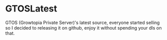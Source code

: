 # GTOSLatest
GTOS (Growtopia Private Server)'s latest source, everyone started selling so I decided to releasing it on github, enjoy it without spending your dls on that.
